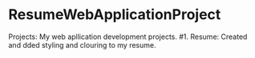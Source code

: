 # ResumeWebApplicationProject
Projects:
My web apllication development projects. #1. Resume: Created and dded styling and clouring to my resume.
